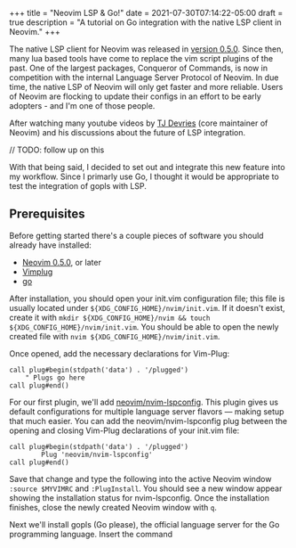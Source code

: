 +++
title = "Neovim LSP & Go!"
date = 2021-07-30T07:14:22-05:00
draft = true
description = "A tutorial on Go integration with the native LSP client in Neovim."
+++

The native LSP client for Neovim was released in [version 0.5.0](https://github.com/neovim/neovim/commit/a5ac2f45ff84a688a09479f357a9909d5b914294). Since then, many lua based tools have come to replace the vim script plugins of the past. One of the largest packages, Conqueror of Commands, is now in competition with the internal Language Server Protocol of Neovim. In due time, the native LSP of Neovim will only get faster and more reliable. Users of Neovim are flocking to update their configs in an effort to be early adopters - and I'm one of those people. 

After watching many youtube videos by [TJ Devries](https://www.youtube.com/channel/UCd3dNckv1Za2coSaHGHl5aA) (core maintainer of Neovim) and his discussions about the future of LSP integration.

// TODO: follow up on this

With that being said, I decided to set out and integrate this new feature into my workflow. Since I primarly use Go, I thought it would be appropriate to test the integration of gopls with LSP.

## Prerequisites

Before getting started there's a couple pieces of software you should already have installed:
 - [Neovim 0.5.0](https://github.com/neovim/neovim/releases/tag/v0.5.0), or later 
 - [Vimplug](https://github.com/junegunn/vim-plug)
 - [go](https://golang.org/doc/install)

After installation, you should open your init.vim configuration file; this file is usually located under `${XDG_CONFIG_HOME}/nvim/init.vim`. If it doesn't exist, create it with `mkdir ${XDG_CONFIG_HOME}/nvim && touch ${XDG_CONFIG_HOME}/nvim/init.vim`. You should be able to open the newly created file with `nvim ${XDG_CONFIG_HOME}/nvim/init.vim`.

Once opened, add the necessary declarations for Vim-Plug:

```VimL
call plug#begin(stdpath('data') . '/plugged')
	" Plugs go here
call plug#end()
```

For our first plugin, we'll add [neovim/nvim-lspconfig](https://github.com/neovim/nvim-lspconfig). This plugin gives us default configurations for multiple language server flavors — making setup that much easier. You can add the neovim/nvim-lspconfig plug between the opening and closing Vim-Plug declarations of your init.vim file:

```VimL
call plug#begin(stdpath('data') . '/plugged')
        Plug 'neovim/nvim-lspconfig'
call plug#end()
```

Save that change and type the following into the active Neovim window `:source $MYVIMRC` and `:PlugInstall`. You should see a new window appear showing the installation status for nvim-lspconfig. Once the installation finishes, close the newly created Neovim window with `q`. 

Next we'll install gopls (Go please), the official language server for the Go programming language. Insert the command

